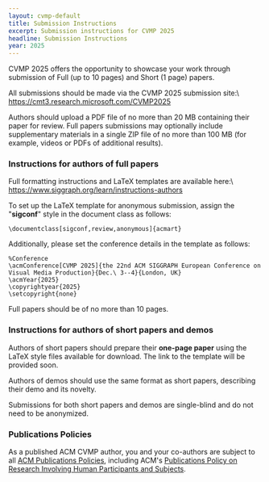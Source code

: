 ```yaml
---
layout: cvmp-default
title: Submission Instructions
excerpt: Submission instructions for CVMP 2025
headline: Submission Instructions
year: 2025
---
```


<!-- ### Paper submission -->

CVMP 2025 offers the opportunity to showcase your work through submission of Full (up to 10 pages) and Short (1 page) papers.

All submissions should be made via the CVMP 2025 submission site:\\
<https://cmt3.research.microsoft.com/CVMP2025>

Authors should upload a PDF file of no more than 20 MB containing their paper for review. Full papers submissions may optionally include supplementary materials in a single ZIP file of no more than 100 MB (for example, videos or PDFs of additional results).

### Instructions for authors of full papers

Full formatting instructions and LaTeX templates are available here:\\
<https://www.siggraph.org/learn/instructions-authors>

To set up the LaTeX template for anonymous submission, assign the "**sigconf**" style in the document class as follows:

```
\documentclass[sigconf,review,anonymous]{acmart}
```

Additionally, please set the conference details in the template as follows:

```
%Conference
\acmConference[CVMP 2025]{the 22nd ACM SIGGRAPH European Conference on
Visual Media Production}{Dec.\ 3--4}{London, UK}
\acmYear{2025}
\copyrightyear{2025}
\setcopyright{none}
```

Full papers should be of no more than 10 pages.

### Instructions for authors of short papers and demos

Authors of short papers should prepare their **one-page paper** using the LaTeX style files available for download. The link to the template will be provided soon.

Authors of demos should use the same format as short papers, describing their demo and its novelty.

Submissions for both short papers and demos are single-blind and do not need to be anonymized.

### Publications Policies

As a published ACM CVMP author, you and your co-authors are subject to all [ACM Publications Policies](https://www.acm.org/publications/policies), including ACM's [Publications Policy on Research Involving Human Participants and Subjects](https://www.acm.org/publications/policies/research-involving-human-participants-and-subjects).
